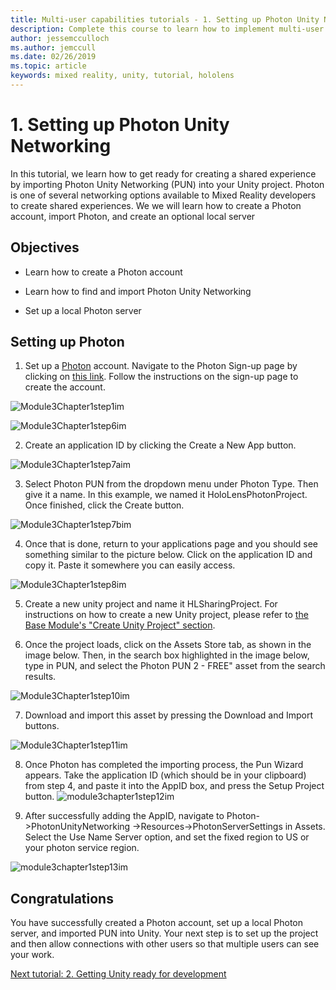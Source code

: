```yaml
---
title: Multi-user capabilities tutorials - 1. Setting up Photon Unity Networking
description: Complete this course to learn how to implement multi-user shared experiences within a HoloLens 2 application.
author: jessemcculloch
ms.author: jemccull
ms.date: 02/26/2019
ms.topic: article
keywords: mixed reality, unity, tutorial, hololens
---
```


#  1. Setting up Photon Unity Networking

In this tutorial, we learn how to get ready for creating a shared experience by importing Photon Unity Networking (PUN) into your Unity project. Photon is one of several networking options available to Mixed Reality developers to create shared experiences. We we will learn how to create a Photon account, import Photon, and create an optional local server

## Objectives

* Learn how to create a Photon account

* Learn how to find and import Photon Unity Networking

* Set up a local Photon server

  

## Setting up Photon

1. Set up a [Photon](https://dashboard.photonengine.com/en-US/Account/SignUp) account. Navigate to the Photon Sign-up page by clicking on [this link](https://dashboard.photonengine.com/en-US/Account/SignUp). Follow the instructions on the sign-up page to create the account. 
   

![Module3Chapter1step1im](images/module3chapter1step1im.PNG)

![Module3Chapter1step6im](images/module3chapter1step6im.PNG)

2. Create an application ID by clicking the Create a New App button.

![Module3Chapter1step7aim](images/module3chapter1step7aim.PNG)

3. Select Photon PUN from the dropdown menu under Photon Type. Then give it a name. In this example, we named it HoloLensPhotonProject. Once finished, click the Create button.

![Module3Chapter1step7bim](images/module3chapter1step7bim.PNG)

4. Once that is done, return to your applications page and you should see something similar to the picture below. Click on the application ID and copy it. Paste it somewhere you can easily access.  

![Module3Chapter1step8im](images/module3chapter1step8im.PNG)

5. Create a new unity project and name it HLSharingProject. For instructions on how to create a new Unity project, please refer to [the Base Module's "Create Unity Project" section](https://docs.microsoft.com/en-us/windows/mixed-reality/mrlearning-base-ch1#create-new-unity-project). 

6. Once the project loads, click on the Assets Store tab, as shown in the image below. Then, in the search box highlighted in the image below, type in PUN, and select the Photon PUN 2 - FREE" asset from the search results. 

![Module3Chapter1step10im](images/module3chapter1step10im.PNG)

7. Download and import this asset by pressing the Download and Import buttons.

![Module3Chapter1step11im](images/module3chapter1step11im.PNG)

8. Once Photon has completed the importing process, the Pun Wizard appears. Take the application ID (which should be in your clipboard) from step 4, and paste it into the AppID box, and press the Setup Project button. 
![module3chapter1step12im](images/module3chapter1step12im.PNG)

9. After successfully adding the AppID, navigate to Photon->PhotonUnityNetworking ->Resources->PhotonServerSettings in Assets. Select the Use Name Server option, and set the fixed region to US or your photon service region.

![module3chapter1step13im](images/module3chapter1step13im.PNG)

## Congratulations

You have successfully created a Photon account, set up a local Photon server, and imported PUN into Unity. Your next step is to set up the project and then allow connections with other users so that multiple users can see your work. 

[Next tutorial: 2. Getting Unity ready for development](mrlearning-sharing(photon)-ch2.md)

